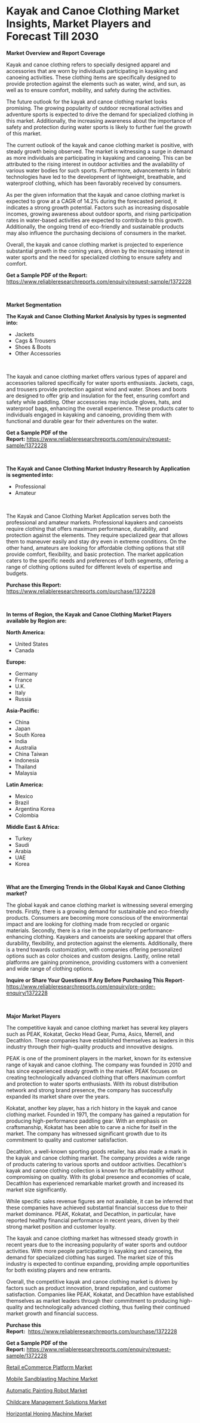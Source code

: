 <p><h1>Kayak and Canoe Clothing Market Insights, Market Players and Forecast Till 2030</h1></p><p><strong>Market Overview and Report Coverage</strong></p>
<p><p>Kayak and canoe clothing refers to specially designed apparel and accessories that are worn by individuals participating in kayaking and canoeing activities. These clothing items are specifically designed to provide protection against the elements such as water, wind, and sun, as well as to ensure comfort, mobility, and safety during the activities.</p><p>The future outlook for the kayak and canoe clothing market looks promising. The growing popularity of outdoor recreational activities and adventure sports is expected to drive the demand for specialized clothing in this market. Additionally, the increasing awareness about the importance of safety and protection during water sports is likely to further fuel the growth of this market.</p><p>The current outlook of the kayak and canoe clothing market is positive, with steady growth being observed. The market is witnessing a surge in demand as more individuals are participating in kayaking and canoeing. This can be attributed to the rising interest in outdoor activities and the availability of various water bodies for such sports. Furthermore, advancements in fabric technologies have led to the development of lightweight, breathable, and waterproof clothing, which has been favorably received by consumers.</p><p>As per the given information that the kayak and canoe clothing market is expected to grow at a CAGR of 14.2% during the forecasted period, it indicates a strong growth potential. Factors such as increasing disposable incomes, growing awareness about outdoor sports, and rising participation rates in water-based activities are expected to contribute to this growth. Additionally, the ongoing trend of eco-friendly and sustainable products may also influence the purchasing decisions of consumers in the market.</p><p>Overall, the kayak and canoe clothing market is projected to experience substantial growth in the coming years, driven by the increasing interest in water sports and the need for specialized clothing to ensure safety and comfort.</p></p>
<p><strong>Get a Sample PDF of the Report:</strong> <a href="https://www.reliableresearchreports.com/enquiry/request-sample/1372228">https://www.reliableresearchreports.com/enquiry/request-sample/1372228</a></p>
<p>&nbsp;</p>
<p><strong>Market Segmentation</strong></p>
<p><strong>The Kayak and Canoe Clothing Market Analysis by types is segmented into:</strong></p>
<p><ul><li>Jackets</li><li>Cags & Trousers</li><li>Shoes & Boots</li><li>Other Accessories</li></ul></p>
<p>&nbsp;</p>
<p><p>The kayak and canoe clothing market offers various types of apparel and accessories tailored specifically for water sports enthusiasts. Jackets, cags, and trousers provide protection against wind and water. Shoes and boots are designed to offer grip and insulation for the feet, ensuring comfort and safety while paddling. Other accessories may include gloves, hats, and waterproof bags, enhancing the overall experience. These products cater to individuals engaged in kayaking and canoeing, providing them with functional and durable gear for their adventures on the water.</p></p>
<p><strong>Get a Sample PDF of the Report:</strong>&nbsp;<a href="https://www.reliableresearchreports.com/enquiry/request-sample/1372228">https://www.reliableresearchreports.com/enquiry/request-sample/1372228</a></p>
<p>&nbsp;</p>
<p><strong>The Kayak and Canoe Clothing Market Industry Research by Application is segmented into:</strong></p>
<p><ul><li>Professional</li><li>Amateur</li></ul></p>
<p>&nbsp;</p>
<p><p>The Kayak and Canoe Clothing Market Application serves both the professional and amateur markets. Professional kayakers and canoeists require clothing that offers maximum performance, durability, and protection against the elements. They require specialized gear that allows them to maneuver easily and stay dry even in extreme conditions. On the other hand, amateurs are looking for affordable clothing options that still provide comfort, flexibility, and basic protection. The market application caters to the specific needs and preferences of both segments, offering a range of clothing options suited for different levels of expertise and budgets.</p></p>
<p><strong>Purchase this Report:</strong>&nbsp; <a href="https://www.reliableresearchreports.com/purchase/1372228">https://www.reliableresearchreports.com/purchase/1372228</a></p>
<p>&nbsp;</p>
<p><strong>In terms of Region, the Kayak and Canoe Clothing Market Players available by Region are:</strong></p>
<p>
    <p> <strong> North America: </strong>
        <ul>
            <li>United States</li>
            <li>Canada</li>
        </ul>
        </p> 
    <p> <strong> Europe: </strong>
        <ul>
            <li>Germany</li>
            <li>France</li>
            <li>U.K.</li>
            <li>Italy</li>
            <li>Russia</li>
        </ul>
        </p> 
    <p> <strong> Asia-Pacific: </strong>
        <ul>
            <li>China</li>
            <li>Japan</li>
            <li>South Korea</li>
            <li>India</li>
            <li>Australia</li>
            <li>China Taiwan</li>
            <li>Indonesia</li>
            <li>Thailand</li>
            <li>Malaysia</li>
        </ul>
        </p> 
    <p> <strong> Latin America: </strong>
        <ul>
            <li>Mexico</li>
            <li>Brazil</li>
            <li>Argentina Korea</li>
            <li>Colombia</li>
        </ul>
        </p> 
    <p> <strong> Middle East & Africa: </strong>
        <ul>
            <li>Turkey</li>
            <li>Saudi</li>
            <li>Arabia</li>
            <li>UAE</li>
            <li>Korea</li>
        </ul>
    </p>
    </p>
<p>&nbsp;</p>
<p><strong>What are the Emerging Trends in the Global Kayak and Canoe Clothing market?</strong></p>
<p><p>The global kayak and canoe clothing market is witnessing several emerging trends. Firstly, there is a growing demand for sustainable and eco-friendly products. Consumers are becoming more conscious of the environmental impact and are looking for clothing made from recycled or organic materials. Secondly, there is a rise in the popularity of performance-enhancing clothing. Kayakers and canoeists are seeking apparel that offers durability, flexibility, and protection against the elements. Additionally, there is a trend towards customization, with companies offering personalized options such as color choices and custom designs. Lastly, online retail platforms are gaining prominence, providing customers with a convenient and wide range of clothing options.</p></p>
<p><strong>Inquire or Share Your Questions If Any Before Purchasing This Report</strong>- <a href="https://www.reliableresearchreports.com/enquiry/pre-order-enquiry/1372228">https://www.reliableresearchreports.com/enquiry/pre-order-enquiry/1372228</a></p>
<p>&nbsp;</p>
<p><strong>Major Market Players</strong></p>
<p><p>The competitive kayak and canoe clothing market has several key players such as PEAK, Kokatat, Gecko Head Gear, Puma, Asics, Merrell, and Decathlon. These companies have established themselves as leaders in this industry through their high-quality products and innovative designs.</p><p>PEAK is one of the prominent players in the market, known for its extensive range of kayak and canoe clothing. The company was founded in 2010 and has since experienced steady growth in the market. PEAK focuses on creating technologically advanced clothing that offers maximum comfort and protection to water sports enthusiasts. With its robust distribution network and strong brand presence, the company has successfully expanded its market share over the years.</p><p>Kokatat, another key player, has a rich history in the kayak and canoe clothing market. Founded in 1971, the company has gained a reputation for producing high-performance paddling gear. With an emphasis on craftsmanship, Kokatat has been able to carve a niche for itself in the market. The company has witnessed significant growth due to its commitment to quality and customer satisfaction.</p><p>Decathlon, a well-known sporting goods retailer, has also made a mark in the kayak and canoe clothing market. The company provides a wide range of products catering to various sports and outdoor activities. Decathlon's kayak and canoe clothing collection is known for its affordability without compromising on quality. With its global presence and economies of scale, Decathlon has experienced remarkable market growth and increased its market size significantly.</p><p>While specific sales revenue figures are not available, it can be inferred that these companies have achieved substantial financial success due to their market dominance. PEAK, Kokatat, and Decathlon, in particular, have reported healthy financial performance in recent years, driven by their strong market position and customer loyalty.</p><p>The kayak and canoe clothing market has witnessed steady growth in recent years due to the increasing popularity of water sports and outdoor activities. With more people participating in kayaking and canoeing, the demand for specialized clothing has surged. The market size of this industry is expected to continue expanding, providing ample opportunities for both existing players and new entrants.</p><p>Overall, the competitive kayak and canoe clothing market is driven by factors such as product innovation, brand reputation, and customer satisfaction. Companies like PEAK, Kokatat, and Decathlon have established themselves as market leaders through their commitment to producing high-quality and technologically advanced clothing, thus fueling their continued market growth and financial success.</p></p>
<p><strong>Purchase this Report:</strong>&nbsp;&nbsp;<a href="https://www.reliableresearchreports.com/purchase/1372228">https://www.reliableresearchreports.com/purchase/1372228</a></p>
<p></p>
<p><strong>Get a Sample PDF of the Report:</strong>&nbsp;<a href="https://www.reliableresearchreports.com/enquiry/request-sample/1372228">https://www.reliableresearchreports.com/enquiry/request-sample/1372228</a></p>
<p><p><a href="https://medium.com/@ssantosh15121999/retail-ecommerce-platform-market-size-cagr-trends-2024-2030-3a8d6d7d2bee">Retail eCommerce Platform Market</a></p><p><a href="https://www.linkedin.com/pulse/mobile-sandblasting-machine-market-size-growth-forecast-radpe/">Mobile Sandblasting Machine Market</a></p><p><a href="https://www.linkedin.com/pulse/automatic-painting-robot-market-research-report-unlocks-vjzxe/">Automatic Painting Robot Market</a></p><p><a href="https://medium.com/@sanju991215/childcare-management-solutions-market-size-cagr-trends-2024-2030-d775cd9a128b">Childcare Management Solutions Market</a></p><p><a href="https://www.linkedin.com/pulse/horizontal-honing-machine-market-size-2023-2030-global-g2rye/">Horizontal Honing Machine Market</a></p></p>